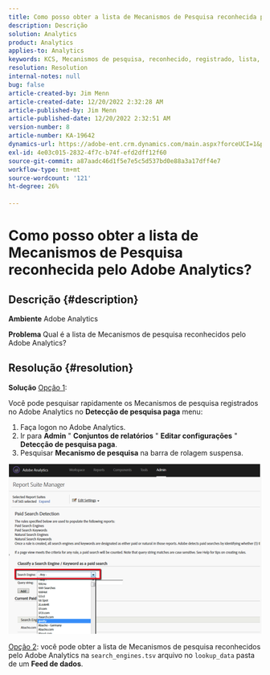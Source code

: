 ```yaml
---
title: Como posso obter a lista de Mecanismos de Pesquisa reconhecida pelo Adobe Analytics?
description: Descrição
solution: Analytics
product: Analytics
applies-to: Analytics
keywords: KCS, Mecanismos de pesquisa, reconhecido, registrado, lista, Adobe Analytics
resolution: Resolution
internal-notes: null
bug: false
article-created-by: Jim Menn
article-created-date: 12/20/2022 2:32:28 AM
article-published-by: Jim Menn
article-published-date: 12/20/2022 2:32:51 AM
version-number: 8
article-number: KA-19642
dynamics-url: https://adobe-ent.crm.dynamics.com/main.aspx?forceUCI=1&pagetype=entityrecord&etn=knowledgearticle&id=d9a38787-0e80-ed11-81ac-6045bd006704
exl-id: 4e03c015-2832-4f7c-b74f-efd2dff12f60
source-git-commit: a87aadc46d1f5e7e5c5d537bd0e88a3a17dff4e7
workflow-type: tm+mt
source-wordcount: '121'
ht-degree: 26%

---
```


# Como posso obter a lista de Mecanismos de Pesquisa reconhecida pelo Adobe Analytics?

## Descrição {#description}


<b>Ambiente</b>
Adobe Analytics

<b>Problema</b>
Qual é a lista de Mecanismos de pesquisa reconhecidos pelo Adobe Analytics?


## Resolução {#resolution}


<b>Solução</b>
<u>Opção 1</u>:

Você pode pesquisar rapidamente os Mecanismos de pesquisa registrados no Adobe Analytics no <b>Detecção de pesquisa paga</b> menu:

1. Faça logon no Adobe Analytics.
2. Ir para <b>Admin</b> &quot; <b>Conjuntos de relatórios</b> &quot; <b>Editar configurações</b> &quot; <b>Detecção de pesquisa paga</b>.
3. Pesquisar <b>Mecanismo de pesquisa</b> na barra de rolagem suspensa.


![](assets/d35acf7a-a0e7-ec11-bb3c-000d3a3bd25c.png)

<u>Opção 2</u>: você pode obter a lista de Mecanismos de pesquisa reconhecidos pelo Adobe Analytics na `search_engines.tsv` arquivo no `lookup_data` pasta de um <b>Feed de dados</b>.
